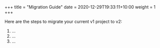 +++
title = "Migration Guide"
date = 2020-12-29T19:33:11+10:00
weight = 1
+++

Here are the steps to migrate your current v1 project to v2:

  1. ...
  2. ...
  3. ...
